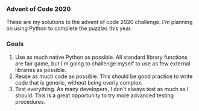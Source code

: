### Advent of Code 2020

These are my solutions to the advent of code 2020 challenge. I'm planning on using Python to complete the puzzles this year. 

### Goals

1. Use as much native Python as possible. All standard library functions are fair game, but I'm going to challenge myself to use as few external libraries as possible.
2. Reuse as much code as possible. This should be good practice to write code that is generic, without being overly complex.
3. Test everything. As many developers, I don't always test as much as I should. This is a great opportunity to try more advanced testing procedures. 